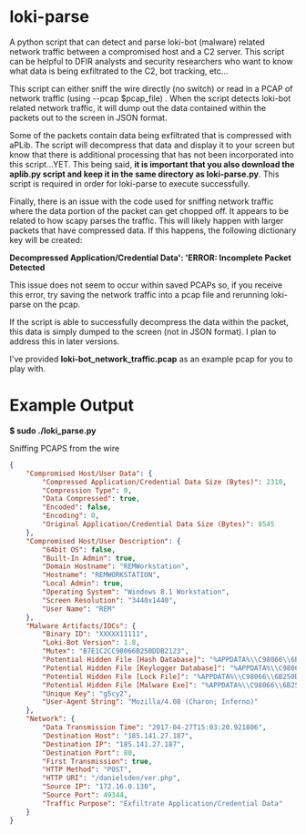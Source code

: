 # loki-parse
A python script that can detect and parse loki-bot (malware) related network traffic between a compromised host and a C2 server. This script can be helpful to DFIR analysts and security researchers who want to know what data is being exfiltrated to the C2, bot tracking, etc...

This script can either sniff the wire directly (no switch) or read in a PCAP of network traffic (using --pcap $pcap_file) . When the script detects loki-bot related network traffic, it will dump out the data contained within the packets out to the screen in JSON format.

Some of the packets contain data being exfiltrated that is compressed with aPLib. The script will decompress that data and display it to your screen but know that there is additional processing that has not been incorporated into this script...YET. This being said, <b>it is important that you also download the aplib.py script and keep it in the same directory as loki-parse.py</b>. This script is required in order for loki-parse to execute successfully.

Finally, there is an issue with the code used for sniffing network traffic where the data portion of the packet can get chopped off. It appears to be related to how scapy parses the traffic. This will likely happen with larger packets that have compressed data. If this happens, the following dictionary key will be created:

<b>Decompressed Application/Credential Data': 'ERROR: Incomplete Packet Detected</b>

This issue does not seem to occur within saved PCAPs so, if you receive this error, try saving the network traffic into a pcap file and rerunning loki-parse on the pcap.

If the script is able to successfully decompress the data within the packet, this data is simply dumped to the screen (not in JSON format). I plan to address this in later versions.

I've provided <b>loki-bot_network_traffic.pcap</b> as an example pcap for you to play with.

# Example Output
<b>$ sudo ./loki_parse.py</b>

Sniffing PCAPS from the wire
```json
{
    "Compromised Host/User Data": {
        "Compressed Application/Credential Data Size (Bytes)": 2310, 
        "Compression Type": 0, 
        "Data Compressed": true, 
        "Encoded": false, 
        "Encoding": 0, 
        "Original Application/Credential Data Size (Bytes)": 8545
    }, 
    "Compromised Host/User Description": {
        "64bit OS": false, 
        "Built-In Admin": true, 
        "Domain Hostname": "REMWorkstation", 
        "Hostname": "REMWORKSTATION", 
        "Local Admin": true, 
        "Operating System": "Windows 8.1 Workstation", 
        "Screen Resolution": "3440x1440", 
        "User Name": "REM"
    }, 
    "Malware Artifacts/IOCs": {
        "Binary ID": "XXXXX11111", 
        "Loki-Bot Version": 1.8, 
        "Mutex": "B7E1C2CC98066B250DDB2123", 
        "Potential Hidden File [Hash Database]": "%APPDATA%\\C98066\\6B250D.hdb", 
        "Potential Hidden File [Keylogger Database]": "%APPDATA%\\C98066\\6B250D.kdb", 
        "Potential Hidden File [Lock File]": "%APPDATA%\\C98066\\6B250D.lck", 
        "Potential Hidden File [Malware Exe]": "%APPDATA%\\C98066\\6B250D.exe", 
        "Unique Key": "g5cy2", 
        "User-Agent String": "Mozilla/4.08 (Charon; Inferno)"
    }, 
    "Network": {
        "Data Transmission Time": "2017-04-27T15:03:20.921806", 
        "Destination Host": "185.141.27.187", 
        "Destination IP": "185.141.27.187", 
        "Destination Port": 80, 
        "First Transmission": true, 
        "HTTP Method": "POST", 
        "HTTP URI": "/danielsden/ver.php", 
        "Source IP": "172.16.0.130", 
        "Source Port": 49344, 
        "Traffic Purpose": "Exfiltrate Application/Credential Data"
    }
}
```
